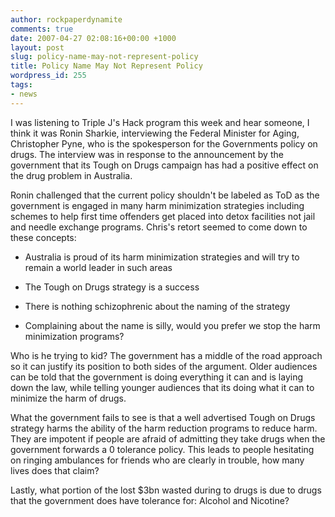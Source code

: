 ```yaml
---
author: rockpaperdynamite
comments: true
date: 2007-04-27 02:08:16+00:00 +1000
layout: post
slug: policy-name-may-not-represent-policy
title: Policy Name May Not Represent Policy
wordpress_id: 255
tags:
- news
---
```


I was listening to Triple J's Hack program this week and hear someone, I think it was Ronin Sharkie, interviewing the Federal Minister for Aging, Christopher Pyne, who is the spokesperson for the Governments policy on drugs. The interview was in response to the announcement by the government that its Tough on Drugs campaign has had a positive effect on the drug problem in Australia.

Ronin challenged that the current policy shouldn't be labeled as ToD as the government is engaged in many harm minimization strategies including schemes to help first time offenders get placed into detox facilities not jail and needle exchange programs. Chris's retort seemed to come down to these concepts:



	
  * Australia is proud of its harm minimization strategies and will try to remain a world leader in such areas

	
  * The Tough on Drugs strategy is a success

	
  * There is nothing schizophrenic about the naming of the strategy

	
  * Complaining about the name is silly, would you prefer we stop the harm minimization programs?


Who is he trying to kid? The government has a middle of the road approach so it can justify its position to both sides of the argument. Older audiences can be told that the government is doing everything it can and is laying down the law, while telling younger audiences that its doing what it can to minimize the harm of drugs.

What the government fails to see is that a well advertised Tough on Drugs strategy harms the ability of the harm reduction programs to reduce harm. They are impotent if people are afraid of admitting they take drugs when the government forwards a 0 tolerance policy. This leads to people hesitating on ringing ambulances for friends who are clearly in trouble, how many lives does that claim?

Lastly, what portion of the lost $3bn wasted during to drugs is due to drugs that the government does have tolerance for: Alcohol and Nicotine?
